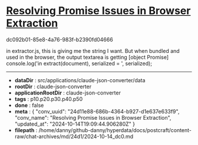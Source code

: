 # [Resolving Promise Issues in Browser Extraction](https://claude.ai/chat/24d11e88-686b-4364-b927-d1e637e633f9)

dc092b01-85e8-4a76-983f-b2390fd04666

in extractor.js,  this is giving me the string I want.  But when bundled and used in the browser,  the output textarea is getting [object Promise]
        console.log('in extract(document), serialized = ', serialized);

---

* **dataDir** : src/applications/claude-json-converter/data
* **rootDir** : claude-json-converter
* **applicationRootDir** : claude-json-converter
* **tags** : p10.p20.p30.p40.p50
* **done** : false
* **meta** : {
  "conv_uuid": "24d11e88-686b-4364-b927-d1e637e633f9",
  "conv_name": "Resolving Promise Issues in Browser Extraction",
  "updated_at": "2024-10-14T19:09:44.906280Z"
}
* **filepath** : /home/danny/github-danny/hyperdata/docs/postcraft/content-raw/chat-archives/md/24d1/2024-10-14_dc0.md